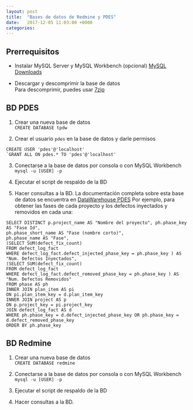```yaml
---
layout: post
title:  "Bases de datos de Redmine y PDES"
date:   2017-12-05 11:03:00 +0000
categories:
---
```


## Prerrequisitos

- Instalar MySQL Server y MySQL Workbench (opcional)
[MySQL Downloads](https://dev.mysql.com/downloads/mysql/)

- Descargar y descomprimir la base de datos  
Para descomprimir, puedes usar [7zip](http://www.7-zip.org/)

## BD PDES

1. Crear una nueva base de datos  
`CREATE DATABASE tpdw`

2. Crear el usuario `pdes` en la base de datos y darle permisos  
```
CREATE USER 'pdes'@'localhost'
`GRANT ALL ON pdes.* TO 'pdes'@'localhost'
```

3. Conectarse a la base de datos por consola o con MySQL Workbench
`mysql -u [USER] -p`

4. Ejecutar el script de respaldo de la BD

5. Hacer consultas a la BD. La documentación completa sobre esta base de datos se encuentra en [DataWarehouse PDES](https://www.processdash.com/pdes-tpdw)
Por ejemplo, para obtener las fases de cada proyecto y los defectos inyectados y removidos en cada una:  
```
SELECT DISTINCT p.project_name AS "Nombre del proyecto", ph.phase_key AS "Fase Id",
ph.phase_short_name AS "Fase (nombre corto)",
ph.phase_name AS "Fase",
(SELECT SUM(defect_fix_count)
FROM defect_log_fact
WHERE defect_log_fact.defect_injected_phase_key = ph.phase_key ) AS "Num. Defectos Inyectados",
(SELECT SUM(defect_fix_count)
FROM defect_log_fact
WHERE defect_log_fact.defect_removed_phase_key = ph.phase_key ) AS "Num. Defectos Removidos"
FROM phase AS ph
INNER JOIN plan_item AS pi
ON pi.plan_item_key = d.plan_item_key
INNER JOIN project AS p
ON p.project_key = pi.project_key
JOIN defect_log_fact AS d
WHERE ph.phase_key = d.defect_injected_phase_key OR ph.phase_key = d.defect_removed_phase_key
ORDER BY ph.phase_key
```

## BD Redmine

1. Crear una nueva base de datos  
`CREATE DATABASE redmine`

2. Conectarse a la base de datos por consola o con MySQL Workbench
`mysql -u [USER] -p`

3. Ejecutar el script de respaldo de la BD

4. Hacer consultas a la BD.
